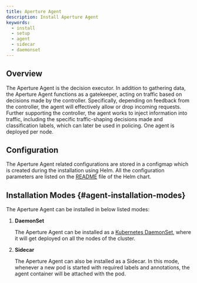 ```yaml
---
title: Aperture Agent
description: Install Aperture Agent
keywords:
  - install
  - setup
  - agent
  - sidecar
  - daemonset
---
```


## Overview

The Aperture Agent is the decision executor. In addition to gathering data, the
Aperture Agent functions as a gatekeeper, acting on traffic based on decisions
made by the controller. Specifically, depending on feedback from the controller,
the agent will effectively allow or drop incoming requests. Further supporting
the controller, the agent works to inject information into traffic, including
the specific traffic-shaping decisions made and classification labels, which can
later be used in policing. One agent is deployed per node.

## Configuration

The Aperture Agent related configurations are stored in a configmap which is
created during the installation using Helm. All the configuration parameters are
listed on the
[README](https://artifacthub.io/packages/helm/aperture/aperture-operator#aperture-custom-resource-parameters)
file of the Helm chart.

## Installation Modes {#agent-installation-modes}

The Aperture Agent can be installed in below listed modes:

1. **DaemonSet**

   The Aperture Agent can be installed as a
   [Kubernetes DaemonSet](https://kubernetes.io/docs/concepts/workloads/controllers/daemonset/),
   where it will get deployed on all the nodes of the cluster.

2. **Sidecar**

   The Aperture Agent can also be installed as a Sidecar. In this mode, whenever a new pod is started
   with required labels and annotations, the agent container will be attached with the pod.
